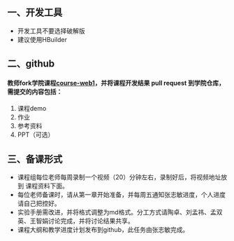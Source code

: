 ## 一、开发工具
* 开发工具不要选择破解版
* 建议使用HBuilder
## 二、github
#### 教师fork学院课程[course-web1](https://github.com/edu2act/)，并将课程开发结果 pull request 到学院仓库，需提交的内容包括：
1. 课程demo
2. 作业
3. 参考资料
4. PPT（可选）
## 三、备课形式
* 课程组每位老师每周录制一个视频（20）分钟左右，录制好后，将视频地址放到 课程资料下面。
* 每位老师备课时，请从第一章开始准备，并每周五通知张志敏进度，个人进度请自己把控好。
* 实验手册需改进，并将格式调整为md格式。分工方式请陶卓、刘孟祎、孟双英、王智娟讨论完成，并将讨论结果共享。
* 课程大纲和教学进度计划发布到github，此任务由张志敏完成。
